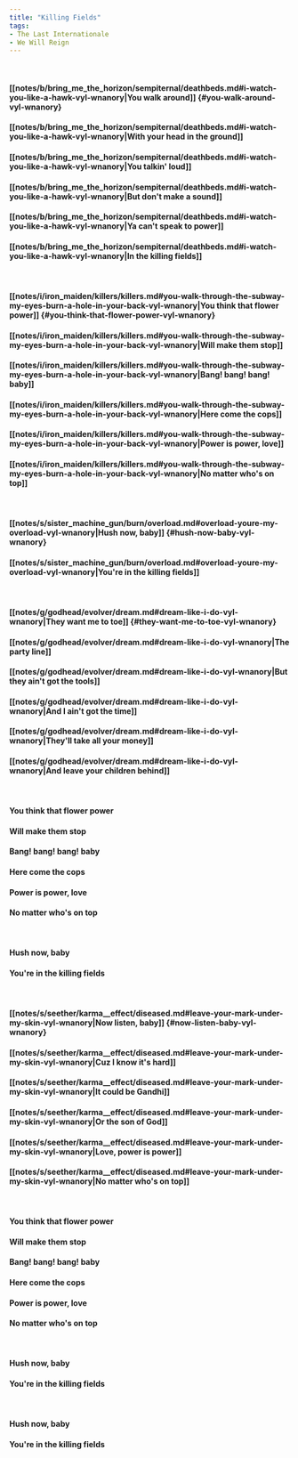 ```yaml
---
title: "Killing Fields"
tags:
- The Last Internationale
- We Will Reign
---
```

&nbsp;
#### [[notes/b/bring_me_the_horizon/sempiternal/deathbeds.md#i-watch-you-like-a-hawk-vyl-wnanory|You walk around]] {#you-walk-around-vyl-wnanory}
#### [[notes/b/bring_me_the_horizon/sempiternal/deathbeds.md#i-watch-you-like-a-hawk-vyl-wnanory|With your head in the ground]]
#### [[notes/b/bring_me_the_horizon/sempiternal/deathbeds.md#i-watch-you-like-a-hawk-vyl-wnanory|You talkin' loud]]
#### [[notes/b/bring_me_the_horizon/sempiternal/deathbeds.md#i-watch-you-like-a-hawk-vyl-wnanory|But don't make a sound]]
#### [[notes/b/bring_me_the_horizon/sempiternal/deathbeds.md#i-watch-you-like-a-hawk-vyl-wnanory|Ya can't speak to power]]
#### [[notes/b/bring_me_the_horizon/sempiternal/deathbeds.md#i-watch-you-like-a-hawk-vyl-wnanory|In the killing fields]]
&nbsp;
#### [[notes/i/iron_maiden/killers/killers.md#you-walk-through-the-subway-my-eyes-burn-a-hole-in-your-back-vyl-wnanory|You think that flower power]] {#you-think-that-flower-power-vyl-wnanory}
#### [[notes/i/iron_maiden/killers/killers.md#you-walk-through-the-subway-my-eyes-burn-a-hole-in-your-back-vyl-wnanory|Will make them stop]]
#### [[notes/i/iron_maiden/killers/killers.md#you-walk-through-the-subway-my-eyes-burn-a-hole-in-your-back-vyl-wnanory|Bang! bang! bang! baby]]
#### [[notes/i/iron_maiden/killers/killers.md#you-walk-through-the-subway-my-eyes-burn-a-hole-in-your-back-vyl-wnanory|Here come the cops]]
#### [[notes/i/iron_maiden/killers/killers.md#you-walk-through-the-subway-my-eyes-burn-a-hole-in-your-back-vyl-wnanory|Power is power, love]]
#### [[notes/i/iron_maiden/killers/killers.md#you-walk-through-the-subway-my-eyes-burn-a-hole-in-your-back-vyl-wnanory|No matter who's on top]]
&nbsp;
#### [[notes/s/sister_machine_gun/burn/overload.md#overload-youre-my-overload-vyl-wnanory|Hush now, baby]] {#hush-now-baby-vyl-wnanory}
#### [[notes/s/sister_machine_gun/burn/overload.md#overload-youre-my-overload-vyl-wnanory|You're in the killing fields]]
&nbsp;
#### [[notes/g/godhead/evolver/dream.md#dream-like-i-do-vyl-wnanory|They want me to toe]] {#they-want-me-to-toe-vyl-wnanory}
#### [[notes/g/godhead/evolver/dream.md#dream-like-i-do-vyl-wnanory|The party line]]
#### [[notes/g/godhead/evolver/dream.md#dream-like-i-do-vyl-wnanory|But they ain't got the tools]]
#### [[notes/g/godhead/evolver/dream.md#dream-like-i-do-vyl-wnanory|And I ain't got the time]]
#### [[notes/g/godhead/evolver/dream.md#dream-like-i-do-vyl-wnanory|They'll take all your money]]
#### [[notes/g/godhead/evolver/dream.md#dream-like-i-do-vyl-wnanory|And leave your children behind]]
&nbsp;
#### You think that flower power
#### Will make them stop
#### Bang! bang! bang! baby
#### Here come the cops
#### Power is power, love
#### No matter who's on top
&nbsp;
#### Hush now, baby
#### You're in the killing fields
&nbsp;
#### [[notes/s/seether/karma__effect/diseased.md#leave-your-mark-under-my-skin-vyl-wnanory|Now listen, baby]] {#now-listen-baby-vyl-wnanory}
#### [[notes/s/seether/karma__effect/diseased.md#leave-your-mark-under-my-skin-vyl-wnanory|Cuz I know it's hard]]
#### [[notes/s/seether/karma__effect/diseased.md#leave-your-mark-under-my-skin-vyl-wnanory|It could be Gandhi]]
#### [[notes/s/seether/karma__effect/diseased.md#leave-your-mark-under-my-skin-vyl-wnanory|Or the son of God]]
#### [[notes/s/seether/karma__effect/diseased.md#leave-your-mark-under-my-skin-vyl-wnanory|Love, power is power]]
#### [[notes/s/seether/karma__effect/diseased.md#leave-your-mark-under-my-skin-vyl-wnanory|No matter who's on top]]
&nbsp;
#### You think that flower power
#### Will make them stop
#### Bang! bang! bang! baby
#### Here come the cops
#### Power is power, love
#### No matter who's on top
&nbsp;
#### Hush now, baby
#### You're in the killing fields
&nbsp;
#### Hush now, baby
#### You're in the killing fields
